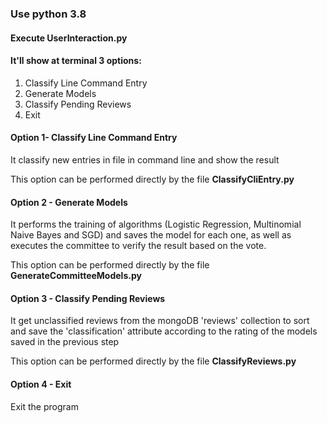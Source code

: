 ### Use python 3.8

#### Execute UserInteraction.py

#### It'll show at terminal 3 options: 
  1. Classify Line Command Entry
  2. Generate Models
  3. Classify Pending Reviews
  4. Exit

#### Option 1- Classify Line Command Entry

It classify new entries in file in command line and show the result

This option can be performed directly by the file **ClassifyCliEntry.py**

#### Option 2 - Generate Models

It performs the training of algorithms (Logistic Regression, Multinomial Naive Bayes and SGD) and saves the model for each one, as well as executes the committee to verify the result based on the vote.

This option can be performed directly by the file **GenerateCommitteeModels.py**

#### Option 3 - Classify Pending Reviews

It get unclassified reviews from the mongoDB 'reviews' collection to sort and save the 'classification' attribute according to the rating of the models saved in the previous step

This option can be performed directly by the file **ClassifyReviews.py**

#### Option 4 - Exit

Exit the program